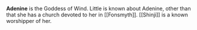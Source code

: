 **Adenine** is the Goddess of Wind. Little is known about Adenine, other than that she has a church devoted to her in [[Fonsmyth]]. [[Shinji]] is a known worshipper of her.